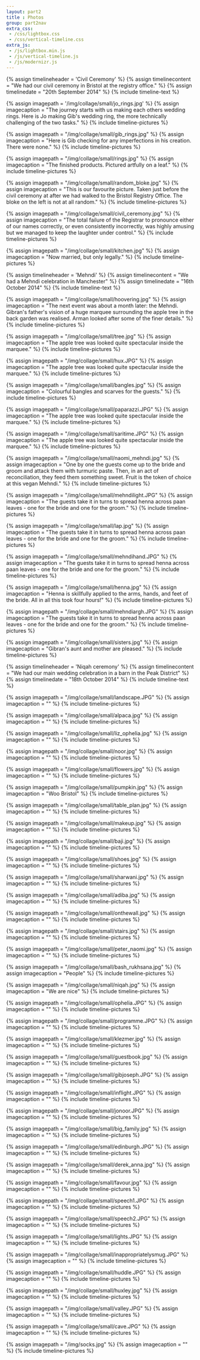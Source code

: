 ```yaml
---
layout: part2
title : Photos
group: part2nav
extra_css:
 - /css/lightbox.css
 - /css/vertical-timeline.css
extra_js:
 - /js/lightbox.min.js
 - /js/vertical-timeline.js
 - /js/modernizr.js
---
```




<section id="cd-timeline" class="cd-container photospage">

<div id="civilceremony"></div>
{% assign timelineheader = 'Civil Ceremony' %}
{% assign timelinecontent = "We had our civil ceremony in Bristol at the registry office." %}
{% assign timelinedate = "20th September 2014" %}
{% include timeline-text %}

{% assign imagepath = '/img/collage/small/jo_rings.jpg' %}
{% assign imagecaption = "The journey starts with us making each others wedding rings. Here is Jo making Gib's wedding ring, the more technically challenging of the two tasks." %}
{% include timeline-pictures %}

{% assign imagepath = "/img/collage/small/gib_rings.jpg" %}
{% assign imagecaption = "Here is Gib checking for any imperfections in his creation. There were none." %}
{% include timeline-pictures %}

{% assign imagepath = "/img/collage/small/rings.jpg" %}
{% assign imagecaption = "The finished products. Pictured artfully on a leaf." %}
{% include timeline-pictures %}

{% assign imagepath = "/img/collage/small/random_bloke.jpg" %}
{% assign imagecaption = "This is our favourite picture. Taken just before the civil ceremony at after we had walked to the Bristol Registry Office. The bloke on the left is not at all random." %}
{% include timeline-pictures %}

{% assign imagepath = "/img/collage/small/civil_ceremony.jpg" %}
{% assign imagecaption = "The total failure of the Registrar to pronounce either of our names correctly, or even consistently incorrectly, was highly amusing but we managed to keep the laughter under control." %}
{% include timeline-pictures %}

{% assign imagepath = "/img/collage/small/kitchen.jpg" %}
{% assign imagecaption = "Now married, but only legally." %}
{% include timeline-pictures %}

<div id="mehndi"></div>
{% assign timelineheader = 'Mehndi' %}
{% assign timelinecontent = "We had a Mehndi celebration in Manchester" %}
{% assign timelinedate = "16th October 2014" %}
{% include timeline-text %}


{% assign imagepath = "/img/collage/small/hoovering.jpg" %}
{% assign imagecaption = "The next event was about a month later: the Mehndi. Gibran's father's vision of a huge marquee surrounding the apple tree in the back garden was realised. Arman looked after some of the finer details." %}
{% include timeline-pictures %}

{% assign imagepath = "/img/collage/small/tree.jpg" %}
{% assign imagecaption = "The apple tree was looked quite spectacular inside the marquee." %}
{% include timeline-pictures %}

{% assign imagepath = "/img/collage/small/hux.JPG" %}
{% assign imagecaption = "The apple tree was looked quite spectacular inside the marquee." %}
{% include timeline-pictures %}

{% assign imagepath = "/img/collage/small/bangles.jpg" %}
{% assign imagecaption = "Colourful bangles and scarves for the guests." %}
{% include timeline-pictures %}

{% assign imagepath = "/img/collage/small/paparazzi.JPG" %}
{% assign imagecaption = "The apple tree was looked quite spectacular inside the marquee." %}
{% include timeline-pictures %}

{% assign imagepath = "/img/collage/small/saritime.JPG" %}
{% assign imagecaption = "The apple tree was looked quite spectacular inside the marquee." %}
{% include timeline-pictures %}

{% assign imagepath = "/img/collage/small/naomi_mehndi.jpg" %}
{% assign imagecaption = "One by one the guests come up to the bride and groom and attack them with turmuric paste. Then, in an act of reconciliation, they feed them something sweet. Fruit is the token of choice at this vegan Mehndi." %}
{% include timeline-pictures %}

{% assign imagepath = "/img/collage/small/mehndilight.JPG" %}
{% assign imagecaption = "The guests take it in turns to spread henna across paan leaves - one for the bride and one for the groom." %}
{% include timeline-pictures %}

{% assign imagepath = "/img/collage/small/lap.jpg" %}
{% assign imagecaption = "The guests take it in turns to spread henna across paan leaves - one for the bride and one for the groom." %}
{% include timeline-pictures %}

{% assign imagepath = "/img/collage/small/mehndihand.JPG" %}
{% assign imagecaption = "The guests take it in turns to spread henna across paan leaves - one for the bride and one for the groom." %}
{% include timeline-pictures %}

{% assign imagepath = "/img/collage/small/henna.jpg" %}
{% assign imagecaption = "Henna is skillfully applied to the arms, hands, and feet of the bride. All in all this took four hours!" %}
{% include timeline-pictures %}

{% assign imagepath = "/img/collage/small/mehndiargh.JPG" %}
{% assign imagecaption = "The guests take it in turns to spread henna across paan leaves - one for the bride and one for the groom." %}
{% include timeline-pictures %}

{% assign imagepath = "/img/collage/small/sisters.jpg" %}
{% assign imagecaption = "Gibran's aunt and mother are pleased." %}
{% include timeline-pictures %}

<div id="wedding"></div>
{% assign timelineheader = 'Niqah ceremony' %}
{% assign timelinecontent = "We had our main wedding celebration in a barn in the Peak District" %}
{% assign timelinedate = "18th October 2014" %}
{% include timeline-text %}

{% assign imagepath = "/img/collage/small/landscape.JPG" %}
{% assign imagecaption = "" %}
{% include timeline-pictures %}

{% assign imagepath = "/img/collage/small/alpaca.jpg" %}
{% assign imagecaption = "" %}
{% include timeline-pictures %}

{% assign imagepath = "/img/collage/small/liz_ophelia.jpg" %}
{% assign imagecaption = "" %}
{% include timeline-pictures %}

{% assign imagepath = "/img/collage/small/noor.jpg" %}
{% assign imagecaption = "" %}
{% include timeline-pictures %}

{% assign imagepath = "/img/collage/small/flowers.jpg" %}
{% assign imagecaption = "" %}
{% include timeline-pictures %}

{% assign imagepath = "/img/collage/small/pumpkin.jpg" %}
{% assign imagecaption = "Woo Bristol" %}
{% include timeline-pictures %}

{% assign imagepath = "/img/collage/small/table_plan.jpg" %}
{% assign imagecaption = "" %}
{% include timeline-pictures %}

{% assign imagepath = "/img/collage/small/makeup.jpg" %}
{% assign imagecaption = "" %}
{% include timeline-pictures %}

{% assign imagepath = "/img/collage/small/baji.jpg" %}
{% assign imagecaption = "" %}
{% include timeline-pictures %}

{% assign imagepath = "/img/collage/small/shoes.jpg" %}
{% assign imagecaption = "" %}
{% include timeline-pictures %}

{% assign imagepath = "/img/collage/small/sharwani.jpg" %}
{% assign imagecaption = "" %}
{% include timeline-pictures %}

{% assign imagepath = "/img/collage/small/adiba.jpg" %}
{% assign imagecaption = "" %}
{% include timeline-pictures %}

{% assign imagepath = "/img/collage/small/onthewall.jpg" %}
{% assign imagecaption = "" %}
{% include timeline-pictures %}

{% assign imagepath = "/img/collage/small/stairs.jpg" %}
{% assign imagecaption = "" %}
{% include timeline-pictures %}

{% assign imagepath = "/img/collage/small/peter_naomi.jpg" %}
{% assign imagecaption = "" %}
{% include timeline-pictures %}

{% assign imagepath = "/img/collage/small/bash_rukhsana.jpg" %}
{% assign imagecaption = "People" %}
{% include timeline-pictures %}

{% assign imagepath = "/img/collage/small/niqah.jpg" %}
{% assign imagecaption = "We are nice" %}
{% include timeline-pictures %}

{% assign imagepath = "/img/collage/small/ophelia.JPG" %}
{% assign imagecaption = "" %}
{% include timeline-pictures %}

{% assign imagepath = "/img/collage/small/programme.JPG" %}
{% assign imagecaption = "" %}
{% include timeline-pictures %}

{% assign imagepath = "/img/collage/small/klezmer.jpg" %}
{% assign imagecaption = "" %}
{% include timeline-pictures %}

{% assign imagepath = "/img/collage/small/guestbook.jpg" %}
{% assign imagecaption = "" %}
{% include timeline-pictures %}

{% assign imagepath = "/img/collage/small/gibjoseph.JPG" %}
{% assign imagecaption = "" %}
{% include timeline-pictures %}

{% assign imagepath = "/img/collage/small/inflight.JPG" %}
{% assign imagecaption = "" %}
{% include timeline-pictures %}

{% assign imagepath = "/img/collage/small/jonoor.JPG" %}
{% assign imagecaption = "" %}
{% include timeline-pictures %}

{% assign imagepath = "/img/collage/small/big_family.jpg" %}
{% assign imagecaption = "" %}
{% include timeline-pictures %}

{% assign imagepath = "/img/collage/small/edinburgh.JPG" %}
{% assign imagecaption = "" %}
{% include timeline-pictures %}

{% assign imagepath = "/img/collage/small/derek_anna.jpg" %}
{% assign imagecaption = "" %}
{% include timeline-pictures %}

{% assign imagepath = "/img/collage/small/favour.jpg" %}
{% assign imagecaption = "" %}
{% include timeline-pictures %}

{% assign imagepath = "/img/collage/small/speech1.JPG" %}
{% assign imagecaption = "" %}
{% include timeline-pictures %}

{% assign imagepath = "/img/collage/small/speech2.JPG" %}
{% assign imagecaption = "" %}
{% include timeline-pictures %}

{% assign imagepath = "/img/collage/small/lights.JPG" %}
{% assign imagecaption = "" %}
{% include timeline-pictures %}

{% assign imagepath = "/img/collage/small/inappropriatelysmug.JPG" %}
{% assign imagecaption = "" %}
{% include timeline-pictures %}

{% assign imagepath = "/img/collage/small/huddle.JPG" %}
{% assign imagecaption = "" %}
{% include timeline-pictures %}

{% assign imagepath = "/img/collage/small/huxley.jpg" %}
{% assign imagecaption = "" %}
{% include timeline-pictures %}

{% assign imagepath = "/img/collage/small/valley.JPG" %}
{% assign imagecaption = "" %}
{% include timeline-pictures %}

{% assign imagepath = "/img/collage/small/cave.JPG" %}
{% assign imagecaption = "" %}
{% include timeline-pictures %}

{% assign imagepath = "/img/socks.jpg" %}
{% assign imagecaption = "" %}
{% include timeline-pictures %}

<div id="montclair"></div>


</section>
